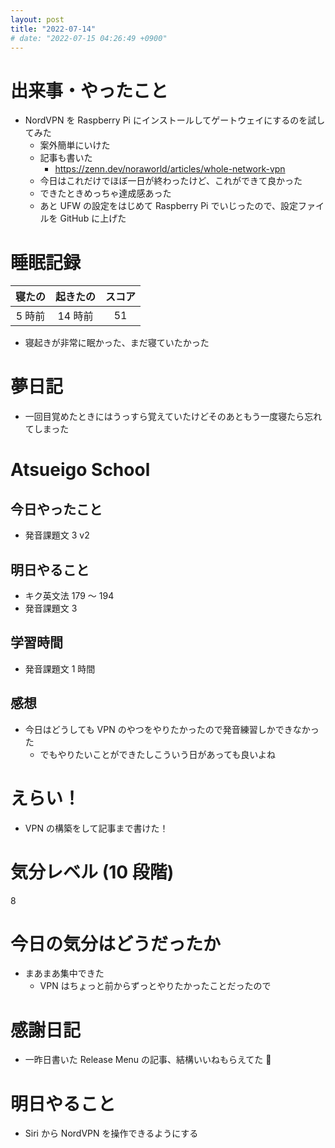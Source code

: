 ```yaml
---
layout: post
title: "2022-07-14"
# date: "2022-07-15 04:26:49 +0900"
---
```


# 出来事・やったこと
* NordVPN を Raspberry Pi にインストールしてゲートウェイにするのを試してみた
    * 案外簡単にいけた
    * 記事も書いた
        * https://zenn.dev/noraworld/articles/whole-network-vpn
    * 今日はこれだけでほぼ一日が終わったけど、これができて良かった
    * できたときめっちゃ達成感あった
    * あと UFW の設定をはじめて Raspberry Pi でいじったので、設定ファイルを GitHub に上げた



# 睡眠記録

| 寝たの | 起きたの | スコア |
|:---:|:---:|:---:|
| 5 時前 | 14 時前 | 51 |

* 寝起きが非常に眠かった、まだ寝ていたかった



# 夢日記
* 一回目覚めたときにはうっすら覚えていたけどそのあともう一度寝たら忘れてしまった



# Atsueigo School
## 今日やったこと
* 発音課題文 3 v2

## 明日やること
* キク英文法 179 〜 194
* 発音課題文 3

## 学習時間
* 発音課題文 1 時間

## 感想
* 今日はどうしても VPN のやつをやりたかったので発音練習しかできなかった
    * でもやりたいことができたしこういう日があっても良いよね



# えらい！
* VPN の構築をして記事まで書けた！



# 気分レベル (10 段階)
8



# 今日の気分はどうだったか
* まあまあ集中できた
    * VPN はちょっと前からずっとやりたかったことだったので



# 感謝日記
* 一昨日書いた Release Menu の記事、結構いいねもらえてた 🙏



# 明日やること
* Siri から NordVPN を操作できるようにする